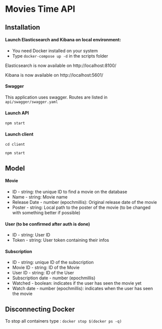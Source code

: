 # Movies Time API

## Installation

#### Launch Elasticsearch and Kibana on local environment:

- You need Docker installed on your system
- Type `docker-compose up -d` in the scripts folder

Elasticsearch is now available on http://localhost:8100/

Kibana is now available on http://localhost:5601/

#### Swagger

This application uses swagger. Routes are listed in `api/swagger/swagger.yaml`

#### Launch API

`npm start`

#### Launch client

`cd client`

`npm start`

## Model

#### Movie

- ID - string: the unique ID to find a movie on the database
- Name - string: Movie name
- Release Date - number (epochmillis): Original release date of the movie
- Poster - string: Local path to the poster of the movie (to be changed with something better if possible)

#### User (to be confirmed after auth is done)

- ID - string: User ID
- Token - string: User token containing their infos

#### Subscription

- ID - string: unique ID of the subscription
- Movie ID - string: ID of the Movie
- User ID - string: ID of the User
- Subscription date - number (epochmillis)
- Watched - boolean: indicates if the user has seen the movie yet
- Watch date - number (epochmillis): indicates when the user has seen the movie

## Disconnecting Docker

To stop all containers type : `docker stop $(docker ps -q)`